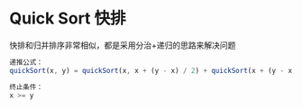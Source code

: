 # Quick Sort 快排

快排和归并排序非常相似，都是采用分治+递归的思路来解决问题

```js
递推公式：
quickSort(x, y) = quickSort(x, x + (y - x) / 2) + quickSort(x + (y - x) / 2 + 1, y)

终止条件：
x >= y
```
